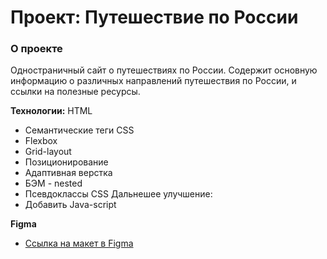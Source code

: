 # Проект: Путешествие по России

### О проекте
Одностраничный сайт о путешествиях по России. Содержит основную информацию о различных направлений путешествия по России, и ссылки на полезные ресурсы.

**Технологии:**
HTML
* Семантические теги
CSS
* Flexbox
* Grid-layout
* Позиционирование
* Адаптивная верстка
* БЭМ - nested
* Псевдоклассы CSS
Дальнешее улучшение:
* Добавить Java-script

**Figma**

* [Ссылка на макет в Figma](https://www.figma.com/file/5S2WSbEFL6awjVWJ0NWL8Q/Sprint-3_-Russia-_-desktop-mobile?node-id=28503%3A0)


